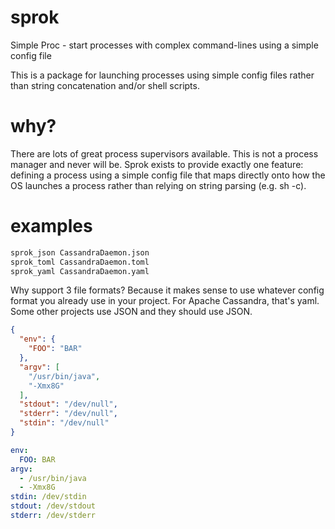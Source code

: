 sprok
=====

Simple Proc - start processes with complex command-lines using a simple config file

This is a package for launching processes using simple config files
rather than string concatenation and/or shell scripts.

why?
====

There are lots of great process supervisors available. This is not
a process manager and never will be.  Sprok exists to provide exactly
one feature: defining a process using a simple config file that maps
directly onto how the OS launches a process rather than relying on
string parsing (e.g. sh -c).

examples
========

```sh
sprok_json CassandraDaemon.json
sprok_toml CassandraDaemon.toml
sprok_yaml CassandraDaemon.yaml
```

Why support 3 file formats? Because it makes sense to use whatever config format you
already use in your project. For Apache Cassandra, that's yaml. Some other projects
use JSON and they should use JSON.

```json
{
  "env": {
    "FOO": "BAR"
  },
  "argv": [
    "/usr/bin/java",
    "-Xmx8G"
  ],
  "stdout": "/dev/null",
  "stderr": "/dev/null",
  "stdin": "/dev/null"
}
```

```yaml
env:
  FOO: BAR
argv:
  - /usr/bin/java
  - -Xmx8G
stdin: /dev/stdin
stdout: /dev/stdout
stderr: /dev/stderr
```
